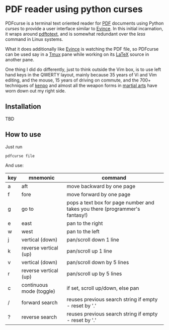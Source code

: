 # PDF reader using python curses 

PDFcurse is a terminal text oriented reader for
[PDF](https://en.wikipedia.org/wiki/PDF)
documents
using Python _curses_ to provide a user interface
similar to
[Evince](https://en.wikipedia.org/wiki/Evince).
In this initial incarnation,
it wraps around
[pdftotext](https://en.wikipedia.org/wiki/Pdftotext),
and is somewhat redundant over
the _less_ command in Linux systems.

What it does additionally
like
[Evince](https://en.wikipedia.org/wiki/Evince)
is watching the PDF file,
so PDFcurse can be used say in a 
[Tmux](https://en.wikipedia.org/wiki/Tmux)
pane
while working on its 
[LaTeX](https://en.wikipedia.org/wiki/LaTeX)
source in another pane.

One thing I did do differently,
just to think outside the Vim box,
is to use left hand keys in the QWERTY layout,
mainly because 35 years of Vi and Vim editing,
and the mouse, 15 years of driving on commute,
and the 700+ techniques of
[kenpo](https://en.wikipedia.org/wiki/American_Kenpo)
and almost all the weapon forms in
[martial arts](https://en.wikipedia.org/wiki/Chinese_martial_arts)
have worn down out my right side. 


## Installation

TBD


## How to use

Just run
```
pdfcurse file
```

And use:

| key | mnemonic | command |
| --- | --- | --- |
| a | aft | move backward by one page |
| f | fore | move forward by one page |
| g | go to | pops a text box for page number and takes you there (programmer's fantasy!) |
| e | east | pan to the right |
| w | west | pan to the left |
| j | vertical (down) | pan/scroll down 1 line |
| k | reverse vertical (up) | pan/scroll up 1 line |
| v | vertical (down) | pan/scroll down by 5 lines |
| r | reverse vertical (up) | pan/scroll up by 5 lines |
| c | continuous mode (toggle) | if set, scroll up/down, else pan |
| / | forward search | reuses previous search string if empty - reset by '.' |
| ? | reverse search | reuses previous search string if empty - reset by '.' |

